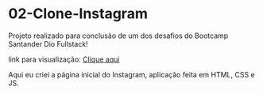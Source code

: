 # 02-Clone-Instagram

Projeto realizado para conclusão de um dos desafios do Bootcamp Santander Dio Fullstack! 

link para visualização: [Clique aqui](https://www.encurtador.com.br/vAHI7)

Aqui eu criei a página inicial do Instagram, aplicação feita em HTML, CSS e JS.
